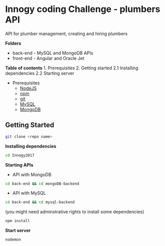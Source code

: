 # Innogy coding Challenge - plumbers API

API for plumber management, creating and hiring plumbers

**Folders**

* back-end - MySQL and MongoDB APIs
* front-end - Angular and Oracle Jet

**Table of contents**
	1. Prerequisites
	2. Getting started
		2.1 Installing dependencies
		2.2 Starting server

* Prerequisites
	* [NodeJS]('https://www.nodejs.org')
	* [npm]()
	* [git]()
	* [MySQL]()
	* [MongoDB]()


## Getting Started ##

```sh
git clone <repo name>
```

**Installing dependencies**

```sh
cd Innogy2017
```

**Starting APIs**

* API with MongoDB

```sh
cd back-end && cd mongoDB-backend
```

* API with MySQL

```sh
cd back-end && cd mysql-backend
```

(you might need adminstrative rights to install some dependencies)
```sh
npm install
```

**Start server**
```sh
nodemon
```
